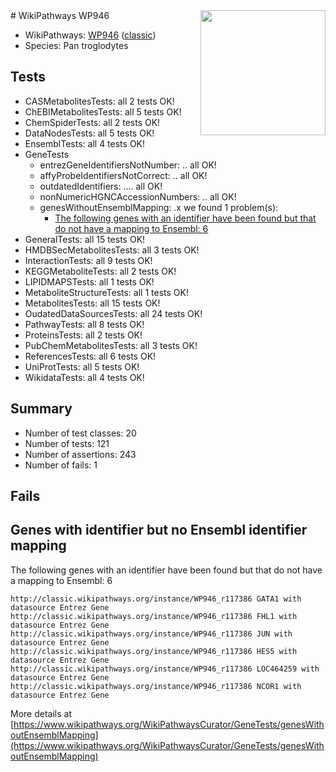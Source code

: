 <img style="float: right; width: 200px" src="https://upload.wikimedia.org/wikipedia/commons/thumb/8/83/Wplogo_with_text_500.png/640px-Wplogo_with_text_500.png" />
# WikiPathways WP946

* WikiPathways: [WP946](https://wikipathways.org/pathways/WP946) ([classic](https://classic.wikipathways.org/instance/WP946))
* Species: Pan troglodytes
## Tests
* CASMetabolitesTests: all 2 tests OK!
* ChEBIMetabolitesTests: all 5 tests OK!
* ChemSpiderTests: all 2 tests OK!
* DataNodesTests: all 5 tests OK!
* EnsemblTests: all 4 tests OK!
* GeneTests
    * entrezGeneIdentifiersNotNumber: .. all OK!
    * affyProbeIdentifiersNotCorrect: .. all OK!
    * outdatedIdentifiers: .... all OK!
    * nonNumericHGNCAccessionNumbers: .. all OK!
    * genesWithoutEnsemblMapping: .x we found 1 problem(s):
        * [The following genes with an identifier have been found but that do not have a mapping to Ensembl: 6](#40286d88)
* GeneralTests: all 15 tests OK!
* HMDBSecMetabolitesTests: all 3 tests OK!
* InteractionTests: all 9 tests OK!
* KEGGMetaboliteTests: all 2 tests OK!
* LIPIDMAPSTests: all 1 tests OK!
* MetaboliteStructureTests: all 1 tests OK!
* MetabolitesTests: all 15 tests OK!
* OudatedDataSourcesTests: all 24 tests OK!
* PathwayTests: all 8 tests OK!
* ProteinsTests: all 2 tests OK!
* PubChemMetabolitesTests: all 3 tests OK!
* ReferencesTests: all 6 tests OK!
* UniProtTests: all 5 tests OK!
* WikidataTests: all 4 tests OK!


## Summary

* Number of test classes: 20
* Number of tests: 121
* Number of assertions: 243
* Number of fails: 1

## Fails

<a name="40286d88" />

## Genes with identifier but no Ensembl identifier mapping

The following genes with an identifier have been found but that do not have a mapping to Ensembl: 6
```
http://classic.wikipathways.org/instance/WP946_r117386 GATA1 with datasource Entrez Gene
http://classic.wikipathways.org/instance/WP946_r117386 FHL1 with datasource Entrez Gene
http://classic.wikipathways.org/instance/WP946_r117386 JUN with datasource Entrez Gene
http://classic.wikipathways.org/instance/WP946_r117386 HES5 with datasource Entrez Gene
http://classic.wikipathways.org/instance/WP946_r117386 LOC464259 with datasource Entrez Gene
http://classic.wikipathways.org/instance/WP946_r117386 NCOR1 with datasource Entrez Gene
```

More details at [https://www.wikipathways.org/WikiPathwaysCurator/GeneTests/genesWithoutEnsemblMapping](https://www.wikipathways.org/WikiPathwaysCurator/GeneTests/genesWithoutEnsemblMapping)

